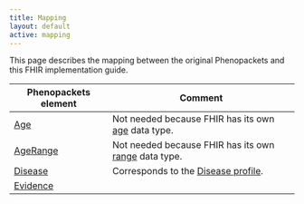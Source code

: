 ```yaml
---
title: Mapping
layout: default
active: mapping
---
```


This page describes the mapping between the original Phenopackets and this FHIR implementation guide.

| Phenopackets element        | Comment |
| --------------------------- | --------|
| [Age](https://phenopackets-schema.readthedocs.io/en/latest/age.html) | Not needed because FHIR has its own [age](https://www.hl7.org/fhir/datatypes.html#Age) data type.|
| [AgeRange](https://phenopackets-schema.readthedocs.io/en/latest/age.html#agerange) | Not needed because FHIR has its own [range](https://www.hl7.org/fhir/datatypes.html#Range) data type.|
| [Disease](https://phenopackets-schema.readthedocs.io/en/latest/disease.html) | Corresponds to the [Disease profile](StructureDefinition-Disease.html). |
| [Evidence](https://phenopackets-schema.readthedocs.io/en/latest/evidence.html) | |
